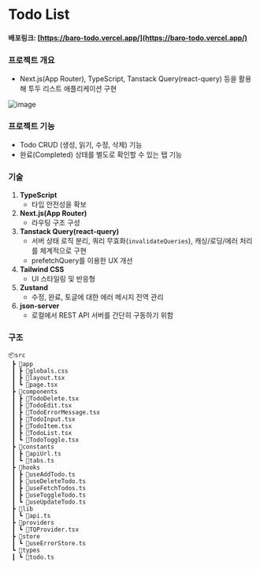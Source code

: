# Todo List
#### 배포링크: [https://baro-todo.vercel.app/](https://baro-todo.vercel.app/)

### 프로젝트 개요
 - Next.js(App Router), TypeScript, Tanstack Query(react-query) 등을 활용해 투두 리스트 애플리케이션 구현

![image](https://github.com/user-attachments/assets/3298a645-dc87-4882-a1a9-ba7d6ceb80b2)

### 프로젝트 기능
 
 - Todo CRUD (생성, 읽기, 수정, 삭제) 기능
 - 완료(Completed) 상태를 별도로 확인할 수 있는 탭 기능

### 기술
1. **TypeScript**
    - 타입 안전성을 확보
2. **Next.js(App Router)**
    - 라우팅 구조 구성
3. **Tanstack Query(react-query)**
    - 서버 상태 로직 분리, 쿼리 무효화(`invalidateQueries`), 캐싱/로딩/에러 처리를 체계적으로 구현
    - prefetchQuery를 이용한 UX 개선
4. **Tailwind CSS**
    - UI 스타일링 및 반응형
5. **Zustand**
    - 수정, 완료, 토글에 대한 에러 메시지 전역 관리
5. **json-server**
    - 로컬에서 REST API 서버를 간단히 구동하기 위함

### 구조
```
📦src
 ┣ 📂app
 ┃ ┣ 📜globals.css
 ┃ ┣ 📜layout.tsx
 ┃ ┗ 📜page.tsx
 ┣ 📂components
 ┃ ┣ 📜TodoDelete.tsx
 ┃ ┣ 📜TodoEdit.tsx
 ┃ ┣ 📜TodoErrorMessage.tsx
 ┃ ┣ 📜TodoInput.tsx
 ┃ ┣ 📜TodoItem.tsx
 ┃ ┣ 📜TodoList.tsx
 ┃ ┗ 📜TodoToggle.tsx
 ┣ 📂constants
 ┃ ┣ 📜apiUrl.ts
 ┃ ┗ 📜tabs.ts
 ┣ 📂hooks
 ┃ ┣ 📜useAddTodo.ts
 ┃ ┣ 📜useDeleteTodo.ts
 ┃ ┣ 📜useFetchTodos.ts
 ┃ ┣ 📜useToggleTodo.ts
 ┃ ┗ 📜useUpdateTodo.ts
 ┣ 📂lib
 ┃ ┗ 📜api.ts
 ┣ 📂providers
 ┃ ┗ 📜TQProvider.tsx
 ┣ 📂store
 ┃ ┗ 📜useErrorStore.ts
 ┗ 📂types
 ┃ ┗ 📜todo.ts
```
